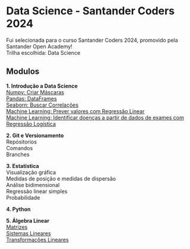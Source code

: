 # Data Science - Santander Coders 2024
Fui selecionada para o curso Santander Coders 2024, promovido pela Santander Open Academy! <br>
Trilha escolhida: Data Science

## Modulos
**1. Introdução a Data Science** <br>
[Numpy: Criar Máscaras](/01-introducao/MascarasNumPy.ipynb) <br>
[Pandas: DataFrames](/01-introducao/PandasDataFrames.ipynb) <br>
[Seaborn: Buscar Correlações](/01-introducao/BuscandoCorrelacoes.ipynb) <br>
[Machine Learning: Prever valores com Regressão Linear](/01-introducao/IntroducaoMachineLearning_1.ipynb) <br>
[Machine Learning: Identificar doenças a partir de dados de exames com Regressão Logística](/01-introducao/IntroducaoMachineLearning_2.ipynb)

**2. Git e Versionamento**  <br>
Repósitorios <br>
Comandos <br>
Branches

**3. Estatística**  <br>
Visualização gráfica <br>
Medidas de posição e medidas de dispersão <br>
Análise bidimensional <br>
Regressão linear simples <br>
Probabilidade <br>

**4. Python**  <br>

**5. Álgebra Linear** <br>
[Matrizes](/05-algebra-linear/matrizes_especiais.ipynb) <br>
[Sistemas Lineares](/05-algebra-linear/sistemaslineares.ipynb) <br>
[Transformações Lineares](/05-algebra-linear/transformacoeslineares.ipynb)
